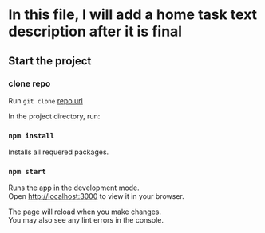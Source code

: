# In this file, I will add a home task text description after it is final

## Start the project

### clone repo

Run `git clone` [repo url](https://github.com/dianalemen/fp-hometask.git)

In the project directory, run:

### `npm install`

Installs all requered packages.

### `npm start`

Runs the app in the development mode.\
Open [http://localhost:3000](http://localhost:3000) to view it in your browser.

The page will reload when you make changes.\
You may also see any lint errors in the console.
